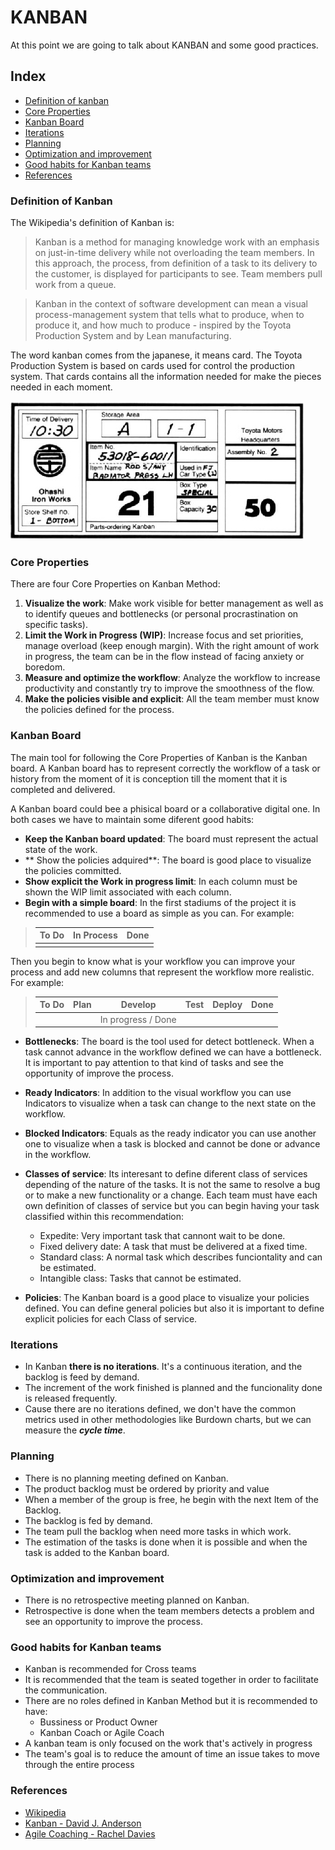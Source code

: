 # KANBAN

At this point we are going to talk about KANBAN and some good practices.

## Index
* [Definition of kanban](#definition-of-kanban)
* [Core Properties](#core-properties)
* [Kanban Board](#kanban-board)
* [Iterations](#iterations)
* [Planning](#planning)
* [Optimization and improvement](#optimization-and-improvement)
* [Good habits for Kanban teams](#good-habits-for-kanban-teams)
* [References](#references)

### Definition of Kanban

The Wikipedia's definition of Kanban is:
> Kanban is a method for managing knowledge work with an emphasis on just-in-time delivery while not overloading the team members. In this approach, the process, from definition of a task to its delivery to the customer, is displayed for participants to see. Team members pull work from a queue.

> Kanban in the context of software development can mean a visual process-management system that tells what to produce, when to produce it, and how much to produce - inspired by the Toyota Production System and by Lean manufacturing.

The word kanban comes from the japanese, it means card. The Toyota Production System is based on cards used for control the production system. That cards contains all the information needed for make the pieces needed in each moment.

![alt text](./static/kanbantoyota.jpg "Toyota Kanban Card")

### Core Properties

There are four Core Properties on Kanban Method:

 1. **Visualize the work**: Make work visible for better management as well as to identify queues and bottlenecks (or personal procrastination on specific tasks).
 2. **Limit the Work in Progress (WIP)**: Increase focus and set priorities, manage overload (keep enough margin). With the right amount of work in progress, the team can be in the flow instead of facing anxiety or boredom.
 3. **Measure and optimize the workflow**: Analyze the workflow to increase productivity and constantly try to improve the smoothness of the flow.
 4. **Make the policies visible and explicit**: All the team member must know the policies defined for the process.

### Kanban Board

The main tool for following the Core Properties of Kanban is the Kanban board. A Kanban board has to represent correctly the workflow of a task or history from the moment of it is conception till the moment that it is completed and delivered.

A Kanban board could bee a phisical board or a collaborative digital one. In both cases we have to maintain some diferent good habits:
* **Keep the Kanban board updated**: The board must represent the actual state of the work.
* ** Show the policies adquired**: The board is good place to visualize the policies committed.
* **Show explicit the Work in progress limit**: In each column must be shown the WIP limit associated with each column.
* **Begin with a simple board**: In the first stadiums of the project it is recommended to use a board as simple as you can. For example:

> | To Do | In Process | Done |
> |:-----:|:----------:|:----:|
> |       |            |      | |



  Then you begin to know what is your workflow you can improve your process and add new columns that represent the workflow more realistic. For example:

> | To Do | Plan | Develop | Test | Deploy | Done|
> |:-----:|:----:|:-------:|:----:|:------:|:---:|
> |       |      | In progress / Done | | | | |

* **Bottlenecks**: The board is the tool used for detect bottleneck. When a task cannot advance in the workflow defined we can have a bottleneck. It is important to pay attention to that kind of tasks and see the opportunity of improve the process.

* **Ready Indicators**: In addition to the visual workflow you can use Indicators to visualize when a task can change to the next state on the workflow.

* **Blocked Indicators**: Equals as the ready indicator you can use another one to visualize when a task is blocked and cannot be done or advance in the workflow.

* **Classes of service**: Its interesant to define diferent class of services depending of the nature of the tasks. It is not the same to resolve a bug or to make a new functionality or a change. Each team must have each own definition of classes of service but you can begin having your task classified within this recommendation:
  * Expedite: Very important task that cannont wait to be done.
  * Fixed delivery date: A task that must be delivered at a fixed time.
  * Standard class: A normal task which describes funciontality and can be estimated.
  * Intangible class: Tasks that cannot be estimated.

* **Policies**: The Kanban board is a good place to visualize your policies defined. You can define general policies but also it is important to define explicit policies for each Class of service.

### Iterations

* In Kanban **there is no iterations**. It's a continuous iteration, and the backlog is feed by demand.
* The increment of the work finished is planned and the funcionality done is released frequently.
* Cause there are no iterations defined, we don't have the common metrics used in other methodologies like Burdown charts, but we can measure the ***cycle time***.

### Planning

* There is no planning meeting defined on Kanban.
* The product backlog must be ordered by priority and value
* When a member of the group is free, he begin with the next Item of the Backlog.
* The backlog is fed by demand.
* The team pull the backlog when need more tasks in which work.
* The estimation of the tasks is done when it is possible and when the task is added to the Kanban board.

### Optimization and improvement

* There is no retrospective meeting planned on Kanban.
* Retrospective is done when the team members detects a problem and see an opportunity to improve the process.

### Good habits for Kanban teams

* Kanban is recommended for Cross teams
* It is recommended that the team is seated together in order to facilitate the communication.
* There are no roles defined in Kanban Method but it is recommended to have:
  * Bussiness or Product Owner
  * Kanban Coach or Agile Coach
* A kanban team is only focused on the work that's actively in progress
*  The team's goal is to reduce the amount of time an issue takes to move through the entire process

### References
* [Wikipedia](http://tinyurl.com/4nrxsk6)
* [Kanban - David J. Anderson](http://www.amazon.es/dp/0984521402)
* [Agile Coaching - Rachel Davies](http://www.amazon.es/dp/1934356433)
